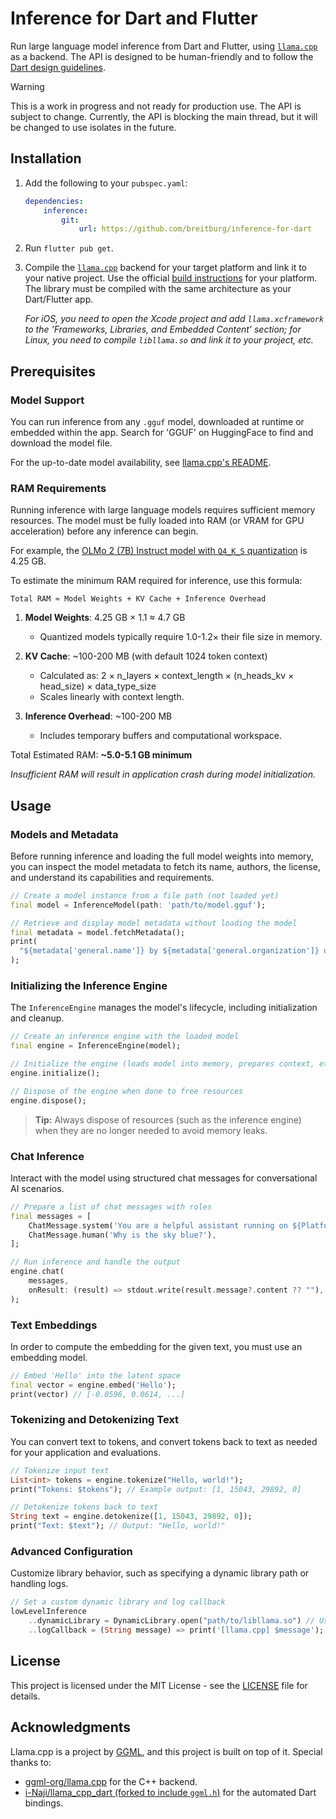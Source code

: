 # Inference for Dart and Flutter

Run large language model inference from Dart and Flutter, using [`llama.cpp`](https://github.com/ggml-org/llama.cpp) as a backend. The API is designed to be human-friendly and to follow the [Dart design guidelines](https://dart.dev/effective-dart/design).

> [!WARNING]  
> This is a work in progress and not ready for production use. The API is subject to change. Currently, the API is blocking the main thread, but it will be changed to use isolates in the future.

## Installation

1. Add the following to your `pubspec.yaml`:
    ```yaml
    dependencies:
        inference:
            git:
                url: https://github.com/breitburg/inference-for-dart
    ```

2. Run `flutter pub get`.

3. Compile the [`llama.cpp`](https://github.com/ggml-org/llama.cpp) backend for your target platform and link it to your native project. Use the official [build instructions](https://github.com/ggml-org/llama.cpp/blob/master/docs/build.md) for your platform. The library must be compiled with the same architecture as your Dart/Flutter app.

    _For iOS, you need to open the Xcode project and add `llama.xcframework` to the 'Frameworks, Libraries, and Embedded Content' section; for Linux, you need to compile `libllama.so` and link it to your project, etc._

## Prerequisites

### Model Support

You can run inference from any `.gguf` model, downloaded at runtime or embedded within the app. Search for 'GGUF' on HuggingFace to find and download the model file.

For the up-to-date model availability, see [llama.cpp's README](https://github.com/ggml-org/llama.cpp?tab=readme-ov-file#text-only).

### RAM Requirements

Running inference with large language models requires sufficient memory resources. The model must be fully loaded into RAM (or VRAM for GPU acceleration) before any inference can begin.

For example, the [OLMo 2 (7B) Instruct model with `Q4_K_S` quantization](https://huggingface.co/allenai/OLMo-2-1124-7B-Instruct-GGUF/blob/main/olmo-2-1124-7B-instruct-Q4_K_S.gguf) is 4.25 GB.

To estimate the minimum RAM required for inference, use this formula:

```
Total RAM ≈ Model Weights + KV Cache + Inference Overhead
```

1. **Model Weights**: 4.25 GB × 1.1 ≈ 4.7 GB
   - Quantized models typically require 1.0-1.2× their file size in memory.

2. **KV Cache**: ~100-200 MB (with default 1024 token context)
   - Calculated as: 2 × n_layers × context_length × (n_heads_kv × head_size) × data_type_size
   - Scales linearly with context length.

3. **Inference Overhead**: ~100-200 MB
   - Includes temporary buffers and computational workspace.

Total Estimated RAM: **~5.0-5.1 GB minimum**

*Insufficient RAM will result in application crash during model initialization.*

## Usage

### Models and Metadata

Before running inference and loading the full model weights into memory, you can inspect the model metadata to fetch its name, authors, the license, and understand its capabilities and requirements.

```dart
// Create a model instance from a file path (not loaded yet)
final model = InferenceModel(path: 'path/to/model.gguf');

// Retrieve and display model metadata without loading the model
final metadata = model.fetchMetadata();
print(
  "${metadata['general.name']} by ${metadata['general.organization']} under ${metadata['general.license']}",
);
```

### Initializing the Inference Engine

The `InferenceEngine` manages the model's lifecycle, including initialization and cleanup.

```dart
// Create an inference engine with the loaded model
final engine = InferenceEngine(model);

// Initialize the engine (loads model into memory, prepares context, etc.)
engine.initialize();

// Dispose of the engine when done to free resources
engine.dispose();
```

> **Tip:** Always dispose of resources (such as the inference engine) when they are no longer needed to avoid memory leaks.

### Chat Inference

Interact with the model using structured chat messages for conversational AI scenarios.

```dart
// Prepare a list of chat messages with roles
final messages = [
    ChatMessage.system('You are a helpful assistant running on ${Platform.operatingSystem}.'),
    ChatMessage.human('Why is the sky blue?'),
];

// Run inference and handle the output
engine.chat(
    messages,
    onResult: (result) => stdout.write(result.message?.content ?? ""),
);
```

### Text Embeddings

In order to compute the embedding for the given text, you must use an embedding model.

```dart
// Embed 'Hello' into the latent space
final vector = engine.embed('Hello');
print(vector) // [-0.0596, 0.0614, ...]
```

### Tokenizing and Detokenizing Text

You can convert text to tokens, and convert tokens back to text as needed for your application and evaluations.

```dart
// Tokenize input text
List<int> tokens = engine.tokenize("Hello, world!");
print("Tokens: $tokens"); // Example output: [1, 15043, 29892, 0]

// Detokenize tokens back to text
String text = engine.detokenize([1, 15043, 29892, 0]);
print("Text: $text"); // Output: "Hello, world!"
```

### Advanced Configuration

Customize library behavior, such as specifying a dynamic library path or handling logs.

```dart
// Set a custom dynamic library and log callback
lowLevelInference
    ..dynamicLibrary = DynamicLibrary.open("path/to/libllama.so") // Use .dylib for macOS, .dll for Windows
    ..logCallback = (String message) => print('[llama.cpp] $message');
```

## License

This project is licensed under the MIT License - see the [LICENSE](LICENSE) file for details.

## Acknowledgments

Llama.cpp is a project by [GGML](https://ggml.ai/), and this project is built on top of it. Special thanks to:

- [ggml-org/llama.cpp](https://github.com/ggml-org/llama.cpp) for the C++ backend.
- [i-Naji/llama_cpp_dart (forked to include `ggml.h`)](https://github.com/breitburg/llama_cpp_dart_bindings) for the automated Dart bindings.
